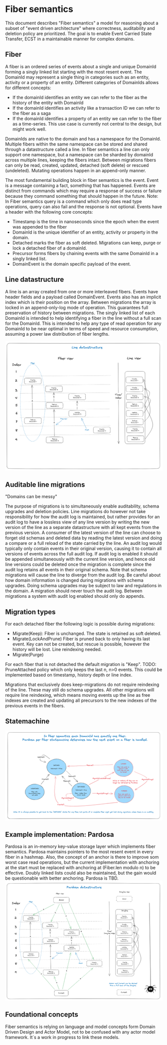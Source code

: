 # Fiber semantics

This document describes "Fiber semantics" a model for reasoning about a subset of "event driven architecture" where correctness, auditability and deletion policy are prioritized. The goal is to enable Event Carried State Transfer, ECST in a maintainable manner for complex domains.

## Fiber
A fiber is an ordered series of events about a single and unique DomainId forming a singly linked list starting with the most resent event. The DomainId may represent a single thing in categories such as an entity, activity or a property of an entity. Different categories of DomainIds allows for different concepts:
- If the domainId identifies an entity we can refer to the fiber as the history of the entity with DomainId
- If the domainId identifies an activity like a transaction ID we can refer to the fiber as a saga
- If the domainId identifies a property of an entity we can refer to the fiber as a time-series. This use case is currently not central to the design, but might work well.

DomainIds are native to the domain and has a namespace for the DomainId. Multiple fibers within the same namespace can be stored and shared through a datastructure called a line. In fiber semantics a line can only support one namespace, but a namespace can be sharded by domainId across multiple lines, keeping the fibers intact. Between migrations fibers can only be read, created, updated, detached (soft delete) or rescued (undeleted). Mutating operations happen in an append-only manner.

The most fundamental building block in fiber semantics is the event. Event is a message containing a fact, something that has happened. Events are distinct from commands which may require a response of success or failure because they command something that should happen in the future. Note: In Fiber semantics query is a command which only does read type operations, query can also fail and the response is not optional. Events have a header with the following core concepts:

- Timestamp is the time in nanoseconds since the epoch when the event was appended to the fiber
- DomainId is the unique identifier of an entity, activity or property in the domain. 
- Detached marks the fiber as soft deleted. Migrations can keep, purge or lock a detached fiber of a domainId.
- Precursor forms fibers by chaining events with the same DomainId in a singly linked list.
- DomainEvent is the domain specific payload of the event.

## Line datastructure

A line is an array created from one or more interleaved fibers. Events have header fields and a payload called DomainEvent. Events also has an implicit index which is their position on the array. Between migrations the array is locked in an append-only-log mode of operation. This guarantees full preservation of history between migrations. The singly linked list of each DomainId is intended to help identifying a fiber in the line without a full scan for the DomainId. This is intended to help any type of read operation for any DomainId to be near optimal in terms of speed and resource consumption, assuming a power law distribution of fiber lengths.

![LineDatastructure.png](Images%2FLineDatastructure.png)

## Auditable line migrations

"Domains can be messy"

The purpose of migrations is to simultaneously enable auditability, schema upgrades and deletion policies. Line migrations do however not take responsibility for how the audit log is maintained, but rather provides for an audit log to have a lossless view of any line version by writing the new version of the line as a separate datastructure with all kept events from the previous version. A consumer of the latest version of the line can choose to forget old schemas and deleted data by reading the latest version and doing a compare or a full reload of the state carried by the line. An audit log would typically only contain events in their original version, causing it to contain all versions of events across the full audit log. If audit log is enabled it should be appended simultaneously with the current line version, and hence old line versions could be deleted once the migration is complete since the audit log retains all events in their original schema. Note that schema migrations will cause the line to diverge from the audit log. Be careful about how domain information is changed during migrations with schema upgrades. Doing schema upgrades may be subject to law and regulations in the domain. A migration should never touch the audit log. Between migrations a system with audit log enabled should only do appends.

## Migration types
For each detached fiber the following logic is possible during migrations:
- Migrate(Keep): Fiber is unchanged. The state is retained as soft deleted. 
- Migrate(LockAndPrune) Fiber is pruned back to only having its last event. Key can not be created, but rescue is possible, however the history will be lost. Line reindexing needed.
- Migrate(Purge)

For each fiber that is not detached the default migration is "Keep". TODO: PruneAttached policy which only keeps the last n, n>0 events. This could be implemented based on timestamp, history depth or line index.

Migrations that exclusively does keep-migrations do not require reindexing of the line. These may still do schema upgrades. All other migrations will require line reindexing, which means moving events up the line as free indexes are created and updating all precursors to the new indexes of the previous events in the fibers.

## Statemachine

![Statemachine.png](Images%2FStatemachine.png)

## Example implementation: Pardosa

Pardosa is an in-memory key-value storage layer which implements fiber semantics. Pardosa maintains pointers to the most resent event in every fiber in a hashmap. Also, the concept of an anchor is there to improve som worst case read operations, but the current implementation with anchoring at the start must be replaced with anchoring at (Fiber.len modulo n) to be effective. Doubly linked lists could also be maintained, but the gain would be questionable with better anchoring. Pardosa is TBD.
![PardosaExample.png](Images%2FPardosaExample.png)

## Foundational concepts
Fiber semantics is relying on language and model concepts form Domain Driven Design and Actor Model, not to be confused with any actor model framework. It´s a work in progress to link these models.